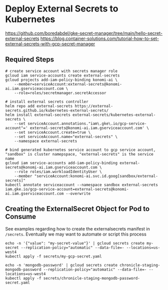 # Deploy External Secrets to Kubernetes
https://github.com/boredabdel/gke-secret-manager/tree/main/hello-secret-external-secrets
https://blog.container-solutions.com/tutorial-how-to-set-external-secrets-with-gcp-secret-manager 

## Required Steps
```
# create service account with secrets manager role
gcloud iam service-accounts create external-secrets
gcloud projects add-iam-policy-binding konomi-ai \
    --member=serviceAccount:external-secrets@konomi-ai.iam.gserviceaccount.com \
    --role=roles/secretmanager.secretAccessor

# install external secrets controller
helm repo add external-secrets https://external-secrets.github.io/kubernetes-external-secrets/
helm install external-secrets external-secrets/kubernetes-external-secrets \
    --set serviceAccount.annotations."iam\.gke\.io/gcp-service-account"=' external-secrets@konomi-ai.iam.gserviceaccount.com' \
    --set serviceAccount.create=true \
    --set serviceAccount.name="external-secrets" \
    --namespace external-secrets

# bind generated kubernetes service account to gcp service account, "sandbox" is cluster namepspace, "external-secrets" is the service name
gcloud iam service-accounts add-iam-policy-binding external-secrets@konomi-ai.iam.gserviceaccount.com \
    --role roles/iam.workloadIdentityUser \
    --member "serviceAccount:konomi-ai.svc.id.goog[sandbox/external-secrets]"
kubectl annotate serviceaccount --namespace sandbox external-secrets iam.gke.io/gcp-service-account=external-secrets@konomi-ai.iam.gserviceaccount.com --overwrite
```

## Creating the ExternalSecret Object for Pod to Consume
See examples regarding how to create the externalsecrets manifest in `/secrets`. Eventually we may want to automate or script this process
```
echo -n '{"value": "my-secret-value"}' | gcloud secrets create my-secret --replication-policy="automatic" --data-file=- --locations=us-west4
kubectl apply -f secrets/my-gcp-secret.yaml

echo -n 'mongodb-password' | gcloud secrets create chronicle-staging-mongodb-password --replication-policy="automatic" --data-file=- --locations=us-west4
kubectl apply -f secrets/chronicle-staging-mongodb-password-secret.yaml
```
